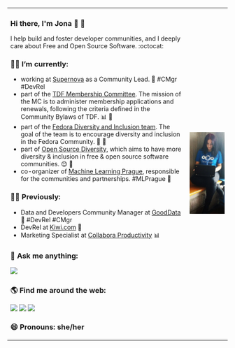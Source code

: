 <table border="0">
<tr>
<td>

### Hi there, I'm Jona 👋 🌻

<!--
**jonatoni/jonatoni** is a ✨ _special_ ✨ repository because its `README.md` (this file) appears on your GitHub profile.

Here are some ideas to get you started:

- 🔭 I’m currently working on ...
- 🌱 I’m currently learning ...
- 👯 I’m looking to collaborate on ...
- 🤔 I’m looking for help with ...
- 💬 Ask me about ...
- 📫 How to reach me: ...
- 😄 Pronouns: ...
- ⚡ Fun fact: ...
-->

I help build and foster developer communities, and I deeply care about Free and Open Source Software. :octocat:

### 👩‍💻 I’m currently:
* working at [Supernova](https://www.supernova.io/) as a Community Lead. 🥑 #CMgr #DevRel
* part of the [TDF Membership Committee](https://www.documentfoundation.org/governance/mc/). The mission of the MC is to administer membership applications and renewals, following the criteria defined in the Community Bylaws of TDF. 📊 💚 
* part of the [Fedora Diversity and Inclusion team](https://docs.fedoraproject.org/en-US/diversity-inclusion/). The goal of the team is to encourage diversity and inclusion in the Fedora Community. 🐧 💙
* part of [Open Source Diversity](https://opensourcediversity.org/), which aims to have more diversity & inclusion in free & open source software communities. 😊 🌼
* co-organizer of [Machine Learning Prague](https://mlprague.com/), responsible for the communities and partnerships. #MLPrague 🙌 
  
### 👩‍💻 Previously:
* Data and Developers Community Manager at [GoodData](https://www.gooddata.com/developers/) 🥑 #DevRel #CMgr
* DevRel at [Kiwi.com](https://code.kiwi.com/) 🚀
* Marketing Specialist at [Collabora Productivity](https://www.collaboraoffice.com/) 📊 

### 💬 Ask me anything:
[![](https://img.shields.io/badge/Telegram-2CA5E0?style=for-the-badge&logo=telegram&logoColor=white&style=plastic&logo=appveyor)](https://t.me/jonatoni)

### 🌎 Find me around the web:
[![](https://img.shields.io/twitter/follow/jonatoni?label=Twitter&logo=twitter&style=social)](https://twitter.com/jonatoni)
[![](https://img.shields.io/badge/-Website-blue?style=plastic)](https://jona.azizaj.com) 
[![](https://img.shields.io/badge/-Keybase-blue?style=plastic)](https://keybase.io/jonatoni)

### 😄 Pronouns: she/her

</td>

<td>
<img src="https://github.com/jonatoni/jonatoni/blob/main/jonatoni_github.jpg">
</td>

